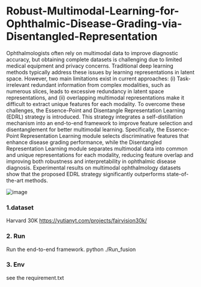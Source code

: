 # Robust-Multimodal-Learning-for-Ophthalmic-Disease-Grading-via-Disentangled-Representation
Ophthalmologists often rely on multimodal data to improve diagnostic accuracy, but obtaining complete datasets is challenging due to limited medical equipment and privacy concerns. Traditional deep learning methods typically address these issues by learning representations in latent space. However, two main limitations exist in current approaches: (i) Task-irrelevant redundant information from complex modalities, such as numerous slices, leads to excessive redundancy in latent space representations, and (ii) overlapping multimodal representations make it difficult to extract unique features for each modality. To overcome these challenges, the Essence-Point and Disentangle Representation Learning (EDRL) strategy is introduced. This strategy integrates a self-distillation mechanism into an end-to-end framework to improve feature selection and disentanglement for better multimodal learning. Specifically, the Essence-Point Representation Learning module selects discriminative features that enhance disease grading performance, while the Disentangled Representation Learning module separates multimodal data into common and unique representations for each modality, reducing feature overlap and improving both robustness and interpretability in ophthalmic disease diagnosis. Experimental results on multimodal ophthalmology datasets show that the proposed EDRL strategy significantly outperforms state-of-the-art methods.




![image](https://github.com/user-attachments/assets/6c1e772e-9a77-4a4e-91bb-1187a9be753e)

### 1.dataset
Harvard 30K 
https://yutianyt.com/projects/fairvision30k/

### 2. Run
Run the end-to-end framework.
python ./Run_fusion

### 3. Env
see the requirement.txt 
